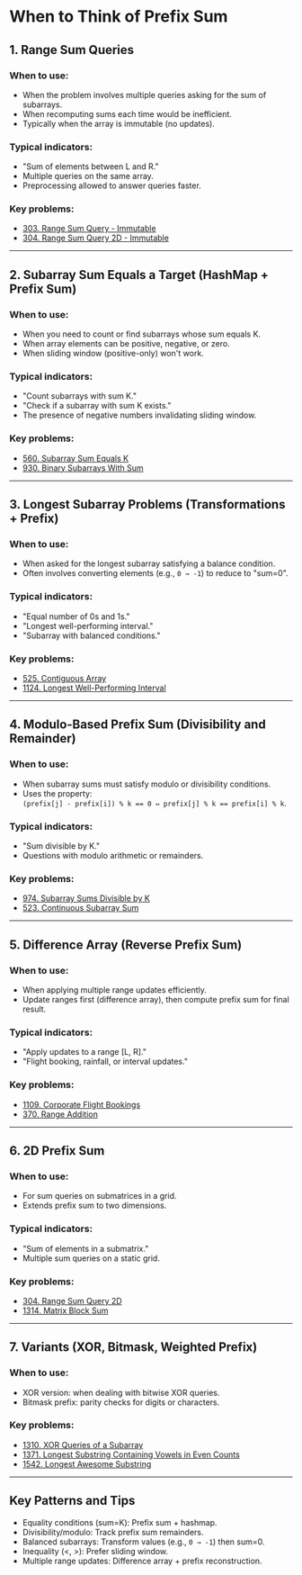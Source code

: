 # When to Think of Prefix Sum

## 1. Range Sum Queries
### When to use:
- When the problem involves multiple queries asking for the sum of subarrays.
- When recomputing sums each time would be inefficient.
- Typically when the array is immutable (no updates).

### Typical indicators:
- "Sum of elements between L and R."
- Multiple queries on the same array.
- Preprocessing allowed to answer queries faster.

### Key problems:
- [303. Range Sum Query - Immutable](https://leetcode.com/problems/range-sum-query-immutable/)  
- [304. Range Sum Query 2D - Immutable](https://leetcode.com/problems/range-sum-query-2d-immutable/)  

---

## 2. Subarray Sum Equals a Target (HashMap + Prefix Sum)
### When to use:
- When you need to count or find subarrays whose sum equals K.
- When array elements can be positive, negative, or zero.
- When sliding window (positive-only) won't work.

### Typical indicators:
- "Count subarrays with sum K."
- "Check if a subarray with sum K exists."
- The presence of negative numbers invalidating sliding window.

### Key problems:
- [560. Subarray Sum Equals K](https://leetcode.com/problems/subarray-sum-equals-k/)  
- [930. Binary Subarrays With Sum](https://leetcode.com/problems/binary-subarrays-with-sum/)  

---

## 3. Longest Subarray Problems (Transformations + Prefix)
### When to use:
- When asked for the longest subarray satisfying a balance condition.
- Often involves converting elements (e.g., `0 → -1`) to reduce to "sum=0".

### Typical indicators:
- "Equal number of 0s and 1s."
- "Longest well-performing interval."
- "Subarray with balanced conditions."

### Key problems:
- [525. Contiguous Array](https://leetcode.com/problems/contiguous-array/)  
- [1124. Longest Well-Performing Interval](https://leetcode.com/problems/longest-well-performing-interval/)  

---

## 4. Modulo-Based Prefix Sum (Divisibility and Remainder)
### When to use:
- When subarray sums must satisfy modulo or divisibility conditions.
- Uses the property:  
  `(prefix[j] - prefix[i]) % k == 0 ⇔ prefix[j] % k == prefix[i] % k`.

### Typical indicators:
- "Sum divisible by K."
- Questions with modulo arithmetic or remainders.

### Key problems:
- [974. Subarray Sums Divisible by K](https://leetcode.com/problems/subarray-sums-divisible-by-k/)  
- [523. Continuous Subarray Sum](https://leetcode.com/problems/continuous-subarray-sum/)  

---

## 5. Difference Array (Reverse Prefix Sum)
### When to use:
- When applying multiple range updates efficiently.
- Update ranges first (difference array), then compute prefix sum for final result.

### Typical indicators:
- "Apply updates to a range [L, R]."
- "Flight booking, rainfall, or interval updates."

### Key problems:
- [1109. Corporate Flight Bookings](https://leetcode.com/problems/corporate-flight-bookings/)  
- [370. Range Addition](https://leetcode.com/problems/range-addition/)  

---

## 6. 2D Prefix Sum
### When to use:
- For sum queries on submatrices in a grid.
- Extends prefix sum to two dimensions.

### Typical indicators:
- "Sum of elements in a submatrix."
- Multiple sum queries on a static grid.

### Key problems:
- [304. Range Sum Query 2D](https://leetcode.com/problems/range-sum-query-2d-immutable/)  
- [1314. Matrix Block Sum](https://leetcode.com/problems/matrix-block-sum/)  

---

## 7. Variants (XOR, Bitmask, Weighted Prefix)
### When to use:
- XOR version: when dealing with bitwise XOR queries.
- Bitmask prefix: parity checks for digits or characters.

### Key problems:
- [1310. XOR Queries of a Subarray](https://leetcode.com/problems/xor-queries-of-a-subarray/)  
- [1371. Longest Substring Containing Vowels in Even Counts](https://leetcode.com/problems/find-the-longest-substring-containing-vowels-in-even-counts/)  
- [1542. Longest Awesome Substring](https://leetcode.com/problems/longest-awesome-substring/)  

---

## Key Patterns and Tips
- Equality conditions (sum=K): Prefix sum + hashmap.
- Divisibility/modulo: Track prefix sum remainders.
- Balanced subarrays: Transform values (e.g., `0 → -1`) then sum=0.
- Inequality (<, >): Prefer sliding window.
- Multiple range updates: Difference array + prefix reconstruction.
